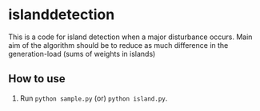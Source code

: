 # islanddetection

This is a code for island detection when a major disturbance occurs.
Main aim of the algorithm should be to reduce as much difference in the generation-load (sums of weights in islands)


## How to use
1. Run `python sample.py` (or) `python island.py`.
